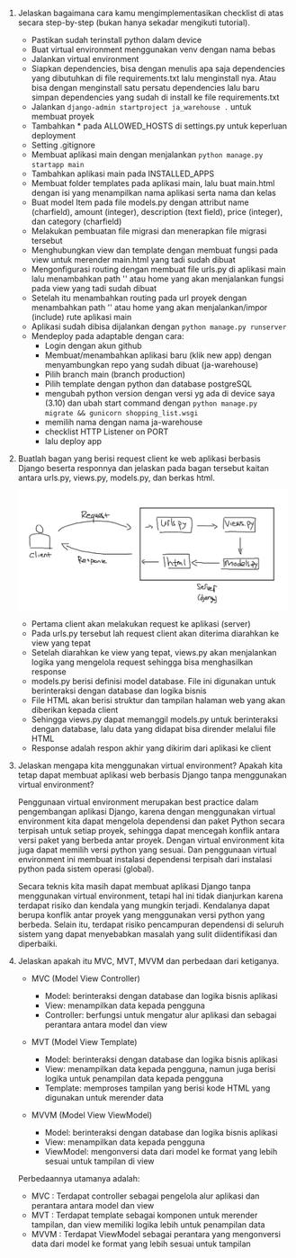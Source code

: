 1.  Jelaskan bagaimana cara kamu mengimplementasikan checklist di atas secara step-by-step (bukan hanya sekadar mengikuti tutorial).

    -   Pastikan sudah terinstall python dalam device
    -   Buat virtual environment menggunakan venv dengan nama bebas
    -   Jalankan virtual environment
    -   Siapkan dependencies, bisa dengan menulis apa saja dependencies yang dibutuhkan di file requirements.txt lalu menginstall nya. Atau bisa dengan menginstall satu persatu dependencies lalu baru simpan dependencies yang sudah di install ke file requirements.txt
    -   Jalankan `django-admin startproject ja_warehouse .` untuk membuat proyek
    -   Tambahkan \* pada ALLOWED_HOSTS di settings.py untuk keperluan deployment
    -   Setting .gitignore
    -   Membuat aplikasi main dengan menjalankan `python manage.py startapp main`
    -   Tambahkan aplikasi main pada INSTALLED_APPS
    -   Membuat folder templates pada aplikasi main, lalu buat main.html dengan isi yang menampilkan nama aplikasi serta nama dan kelas
    -   Buat model Item pada file models.py dengan attribut name (charfield), amount (integer), description (text field), price (integer), dan category (charfield)
    -   Melakukan pembuatan file migrasi dan menerapkan file migrasi tersebut
    -   Menghubungkan view dan template dengan membuat fungsi pada view untuk merender main.html yang tadi sudah dibuat
    -   Mengonfigurasi routing dengan membuat file urls.py di aplikasi main lalu menambahkan path '' atau home yang akan menjalankan fungsi pada view yang tadi sudah dibuat
    -   Setelah itu menambahkan routing pada url proyek dengan menambahkan path '' atau home yang akan menjalankan/impor (include) rute aplikasi main
    -   Aplikasi sudah dibisa dijalankan dengan `python manage.py runserver`
    -   Mendeploy pada adaptable dengan cara:
        -   Login dengan akun github
        -   Membuat/menambahkan aplikasi baru (klik new app) dengan menyambungkan repo yang sudah dibuat (ja-warehouse)
        -   Pilih branch main (branch production)
        -   Pilih template dengan python dan database postgreSQL
        -   mengubah python version dengan versi yg ada di device saya (3.10) dan ubah start command dengan `python manage.py migrate && gunicorn shopping_list.wsgi`
        -   memilih nama dengan nama ja-warehouse
        -   checklist HTTP Listener on PORT
        -   lalu deploy app

2.  Buatlah bagan yang berisi request client ke web aplikasi berbasis Django beserta responnya dan jelaskan pada bagan tersebut kaitan antara urls.py, views.py, models.py, dan berkas html.

    ![Bagan Flow](public/images/baganFlow.png)

    -   Pertama client akan melakukan request ke aplikasi (server)
    -   Pada urls.py tersebut lah request client akan diterima diarahkan ke view yang tepat
    -   Setelah diarahkan ke view yang tepat, views.py akan menjalankan logika yang mengelola request sehingga bisa menghasilkan response
    -   models.py berisi definisi model database. File ini digunakan untuk berinteraksi dengan database dan logika bisnis
    -   File HTML akan berisi struktur dan tampilan halaman web yang akan diberikan kepada client
    -   Sehingga views.py dapat memanggil models.py untuk berinteraksi dengan database, lalu data yang didapat bisa dirender melalui file HTML
    -   Response adalah respon akhir yang dikirim dari aplikasi ke client

3.  Jelaskan mengapa kita menggunakan virtual environment? Apakah kita tetap dapat membuat aplikasi web berbasis Django tanpa menggunakan virtual environment?

    Penggunaan virtual environment merupakan best practice dalam pengembangan aplikasi Django, karena dengan menggunakan virtual environment kita dapat mengelola dependensi dan paket Python secara terpisah untuk setiap proyek, sehingga dapat mencegah konflik antara versi paket yang berbeda antar proyek. Dengan virtual environment kita juga dapat memilih versi python yang sesuai. Dan penggunaan virtual environment ini membuat instalasi dependensi terpisah dari instalasi python pada sistem operasi (global).

    Secara teknis kita masih dapat membuat aplikasi Django tanpa menggunakan virtual environment, tetapi hal ini tidak dianjurkan karena terdapat risiko dan kendala yang mungkin terjadi. Kendalanya dapat berupa konflik antar proyek yang menggunakan versi python yang berbeda. Selain itu, terdapat risiko pencampuran dependensi di seluruh sistem yang dapat menyebabkan masalah yang sulit diidentifikasi dan diperbaiki.

4.  Jelaskan apakah itu MVC, MVT, MVVM dan perbedaan dari ketiganya.

    -   MVC (Model View Controller)

        -   Model: berinteraksi dengan database dan logika bisnis aplikasi
        -   View: menampilkan data kepada pengguna
        -   Controller: berfungsi untuk mengatur alur aplikasi dan sebagai perantara antara model dan view

    -   MVT (Model View Template)

        -   Model: berinteraksi dengan database dan logika bisnis aplikasi
        -   View: menampilkan data kepada pengguna, namun juga berisi logika untuk penampilan data kepada pengguna
        -   Template: memproses tampilan yang berisi kode HTML yang digunakan untuk merender data

    -   MVVM (Model View ViewModel)

        -   Model: berinteraksi dengan database dan logika bisnis aplikasi
        -   View: menampilkan data kepada pengguna
        -   ViewModel: mengonversi data dari model ke format yang lebih sesuai untuk tampilan di view

    Perbedaannya utamanya adalah:

    -   MVC : Terdapat controller sebagai pengelola alur aplikasi dan perantara antara model dan view
    -   MVT : Terdapat template sebagai komponen untuk merender tampilan, dan view memiliki logika lebih untuk penampilan data
    -   MVVM : Terdapat ViewModel sebagai perantara yang mengonversi data dari model ke format yang lebih sesuai untuk tampilan

